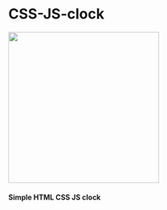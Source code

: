 # CSS-JS-clock

[<img src='https://j.gifs.com/1W34wP.gif' width='300px'/>](https://player.vimeo.com/video/365230039)
#### Simple HTML CSS JS clock

